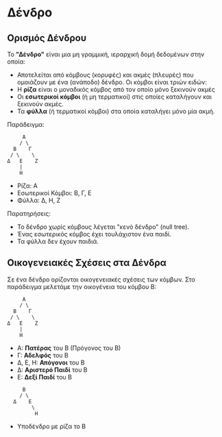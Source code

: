 # Δένδρο

## Ορισμός Δένδρου

Το **"Δένδρο"** είναι μια μη γραμμική, ιεραρχική δομή δεδομένων στην οποία:

- Αποτελείται από κόμβους (κορυφές) και ακμές (πλευρές) που ομοιάζουν με ένα (ανάποδο) δένδρο. Οι κόμβοι είναι τριών ειδών:
 - Η **ρίζα** είναι ο μοναδικός κόμβος από τον οποίο μόνο ξεκινούν ακμές
 - Οι **εσωτερικοί κόμβοι** (ή μη τερματικοί) στις οποίες καταλήγουν και ξεκινούν ακμές.
 - Τα **φύλλα** (ή τερματικοί κόμβοι) στα οποία καταλήγει μόνο μία ακμή.

Παράδειγμα:

```none
     Α    
    / \   
  Β    Γ  
 / \    \ 
Δ   Ε    Ζ
    |      
    Η      
```

- Ρίζα: Α
- Εσωτερικοί Κόμβοι: Β, Γ, Ε
- Φύλλα: Δ, Η, Ζ

Παρατηρήσεις:

- Το δένδρο χωρίς κόμβους λέγεται "κενό δένδρο" (null tree).
- Ένας εσωτερικός κόμβος έχει τουλάχιστον ένα παιδί.
- Τα φύλλα δεν έχουν παιδιά.

## Οικογενειακές Σχέσεις στα Δένδρα

Σε ένα δένδρο ορίζονται οικογενειακές σχέσεις των κόμβων. Στο παράδειγμα μελετάμε την οικογένεια του κόμβου Β:

```none
     Α    
    / \   
  Β    Γ  
 / \    \ 
Δ   Ε    Ζ
    |      
    Η      
```

- Α: **Πατέρας** του Β (Πρόγονος του Β)
- Γ: **Αδελφός** του Β
- Δ, Ε, Η: **Απόγονοι** του Β
- Δ: **Αριστερό Παιδί** του Β
- Ε: **Δεξί Παιδί** του Β

```none
     Β    
    / \   
  Δ    Ε  
        \ 
         Η    
```

- Υποδένδρο με ρίζα το Β
